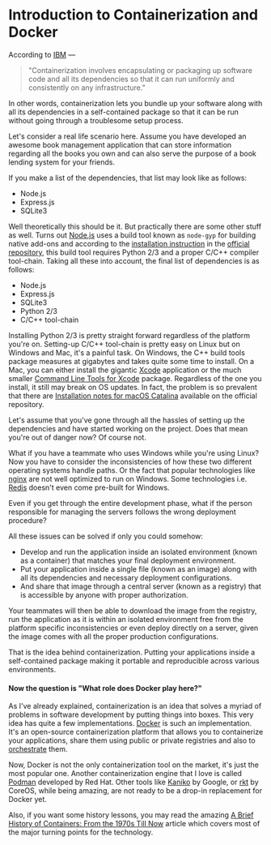 # Introduction to Containerization and Docker

According to [IBM](https://www.ibm.com/cloud/learn/containerization#toc-what-is-co-r25Smlqq) —

> "Containerization involves encapsulating or packaging up software code and all its dependencies so that it can run uniformly and consistently on any infrastructure."

In other words, containerization lets you bundle up your software along with all its dependencies in a self-contained package so that it can be run without going through a troublesome setup process.

Let's consider a real life scenario here. Assume you have developed an awesome book management application that can store information regarding all the books you own and can also serve the purpose of a book lending system for your friends.

If you make a list of the dependencies, that list may look like as follows:

* Node.js
* Express.js
* SQLite3

Well theoretically this should be it. But practically there are some other stuff as well. Turns out [Node.js](https://nodejs.org/) uses a build tool known as `node-gyp` for building native add-ons and according to the [installation instruction](https://github.com/nodejs/node-gyp#installation) in the [official repository](https://github.com/nodejs/node-gyp), this build tool requires Python 2/3 and a proper C/C++ compiler tool-chain. Taking all these into account, the final list of dependencies is as follows:

* Node.js
* Express.js
* SQLite3
* Python 2/3
* C/C++ tool-chain

Installing Python 2/3 is pretty straight forward regardless of the platform you're on. Setting-up C/C++ tool-chain is pretty easy on Linux but on Windows and Mac, it's a painful task. On Windows, the C++ build tools package measures at gigabytes and takes quite some time to install. On a Mac, you can either install the gigantic [Xcode](https://developer.apple.com/xcode/) application or the much smaller [Command Line Tools for Xcode](https://developer.apple.com/downloads/) package. Regardless of the one you install, it still may break on OS updates. In fact, the problem is so prevalent that there are [Installation notes for macOS Catalina](https://github.com/nodejs/node-gyp/blob/master/macOS_Catalina.md) available on the official repository.

Let's assume that you've gone through all the hassles of setting up the dependencies and have started working on the project. Does that mean you're out of danger now? Of course not.

What if you have a teammate who uses Windows while you're using Linux? Now you have to consider the inconsistencies of how these two different operating systems handle paths. Or the fact that popular technologies like [nginx](https://nginx.org/) are not well optimized to run on Windows. Some technologies i.e. [Redis](https://redis.io/) doesn't even come pre-built for Windows.

Even if you get through the entire development phase, what if the person responsible for managing the servers follows the wrong deployment procedure?

All these issues can be solved if only you could somehow:

* Develop and run the application inside an isolated environment \(known as a container\) that matches your final deployment environment.
* Put your application inside a single file \(known as an image\) along with all its dependencies and necessary deployment configurations.
* And share that image through a central server \(known as a registry\) that is accessible by anyone with proper authorization.

Your teammates will then be able to download the image from the registry, run the application as it is within an isolated environment free from the platform specific inconsistencies or even deploy directly on a server, given the image comes with all the proper production configurations.

That is the idea behind containerization. Putting your applications inside a self-contained package making it portable and reproducible across various environments.

#### Now the question is "What role does Docker play here?"

As I've already explained, containerization is an idea that solves a myriad of problems in software development by putting things into boxes. This very idea has quite a few implementations. [Docker](https://www.docker.com/) is such an implementation. It's an open-source containerization platform that allows you to containerize your applications, share them using public or private registries and also to [orchestrate](https://docs.docker.com/get-started/orchestration/) them.

Now, Docker is not the only containerization tool on the market, it's just the most popular one. Another containerization engine that I love is called [Podman](https://podman.io/) developed by Red Hat. Other tools like [Kaniko](https://github.com/GoogleContainerTools/kaniko) by Google, or [rkt](https://coreos.com/rkt/) by CoreOS, while being amazing, are not ready to be a drop-in replacement for Docker yet.

Also, if you want some history lessons, you may read the amazing [A Brief History of Containers: From the 1970s Till Now](https://blog.aquasec.com/a-brief-history-of-containers-from-1970s-chroot-to-docker-2016) article which covers most of the major turning points for the technology.



